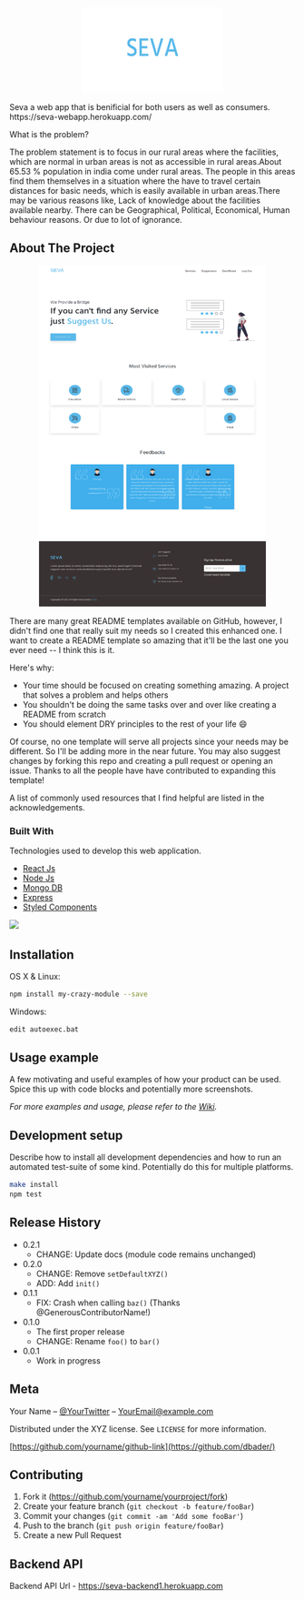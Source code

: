 <p align="center">
<img width="250px" height="150px" src="https://github.com/omjdeshmukh/seva/blob/main/ScreenShots/Group%207.png?raw=true" alt="Logo"/>
</p>
Seva a web app that is benificial for both users as well as consumers.
https://seva-webapp.herokuapp.com/

What is the problem?

The problem statement is to focus in our rural areas where the facilities, which are normal in urban areas is not as accessible
in rural areas.About 65.53 % population in india come under rural areas. The people in this areas find them themselves in a situation where the
have to travel certain distances for basic needs, which is easily available in urban areas.There may be various reasons like, Lack of knowledge about the facilities available nearby. There can be Geographical, Political, Economical,
Human behaviour reasons. Or due to lot of ignorance.

<!-- ABOUT THE PROJECT -->
## About The Project
<p align="center">
<img width="400px" height="600px" src="https://github.com/omjdeshmukh/seva/blob/main/ScreenShots/Seva.png?raw=true" alt="Webapp Screenshot"/>
</p>

There are many great README templates available on GitHub, however, I didn't find one that really suit my needs so I created this enhanced one. I want to create a README template so amazing that it'll be the last one you ever need -- I think this is it.

Here's why:
* Your time should be focused on creating something amazing. A project that solves a problem and helps others
* You shouldn't be doing the same tasks over and over like creating a README from scratch
* You should element DRY principles to the rest of your life :smile:

Of course, no one template will serve all projects since your needs may be different. So I'll be adding more in the near future. You may also suggest changes by forking this repo and creating a pull request or opening an issue. Thanks to all the people have have contributed to expanding this template!

A list of commonly used resources that I find helpful are listed in the acknowledgements.

### Built With

Technologies used to develop this web application.
* [React Js](https://reactjs.org)
* [Node Js](https://nodejs.org/)
* [Mongo DB](https://www.mongodb.com/)
* [Express](https://expressjs.com/)
* [Styled Components](https://styled-components.com/)

![](header.png)

## Installation

OS X & Linux:

```sh
npm install my-crazy-module --save
```

Windows:

```sh
edit autoexec.bat
```

## Usage example

A few motivating and useful examples of how your product can be used. Spice this up with code blocks and potentially more screenshots.

_For more examples and usage, please refer to the [Wiki][wiki]._

## Development setup

Describe how to install all development dependencies and how to run an automated test-suite of some kind. Potentially do this for multiple platforms.

```sh
make install
npm test
```

## Release History

* 0.2.1
    * CHANGE: Update docs (module code remains unchanged)
* 0.2.0
    * CHANGE: Remove `setDefaultXYZ()`
    * ADD: Add `init()`
* 0.1.1
    * FIX: Crash when calling `baz()` (Thanks @GenerousContributorName!)
* 0.1.0
    * The first proper release
    * CHANGE: Rename `foo()` to `bar()`
* 0.0.1
    * Work in progress

## Meta

Your Name – [@YourTwitter](https://twitter.com/dbader_org) – YourEmail@example.com

Distributed under the XYZ license. See ``LICENSE`` for more information.

[https://github.com/yourname/github-link](https://github.com/dbader/)

## Contributing

1. Fork it (<https://github.com/yourname/yourproject/fork>)
2. Create your feature branch (`git checkout -b feature/fooBar`)
3. Commit your changes (`git commit -am 'Add some fooBar'`)
4. Push to the branch (`git push origin feature/fooBar`)
5. Create a new Pull Request

<!-- Markdown link & img dfn's -->
[npm-image]: https://img.shields.io/npm/v/datadog-metrics.svg?style=flat-square
[npm-url]: https://npmjs.org/package/datadog-metrics
[npm-downloads]: https://img.shields.io/npm/dm/datadog-metrics.svg?style=flat-square
[travis-image]: https://img.shields.io/travis/dbader/node-datadog-metrics/master.svg?style=flat-square
[travis-url]: https://travis-ci.org/dbader/node-datadog-metrics
[wiki]: https://github.com/yourname/yourproject/wiki


## Backend API

 Backend API Url - https://seva-backend1.herokuapp.com 
